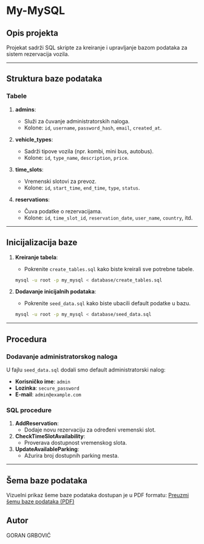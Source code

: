 # My-MySQL

## Opis projekta
Projekat sadrži SQL skripte za kreiranje i upravljanje bazom podataka za sistem rezervacija vozila.

---

## Struktura baze podataka

### Tabele
1. **admins**:
   - Služi za čuvanje administratorskih naloga.
   - Kolone: `id`, `username`, `password_hash`, `email`, `created_at`.

2. **vehicle_types**:
   - Sadrži tipove vozila (npr. kombi, mini bus, autobus).
   - Kolone: `id`, `type_name`, `description`, `price`.

3. **time_slots**:
   - Vremenski slotovi za prevoz.
   - Kolone: `id`, `start_time`, `end_time`, `type`, `status`.

4. **reservations**:
   - Čuva podatke o rezervacijama.
   - Kolone: `id`, `time_slot_id`, `reservation_date`, `user_name`, `country`, itd.

---

## Inicijalizacija baze

1. **Kreiranje tabela**:
   - Pokrenite `create_tables.sql` kako biste kreirali sve potrebne tabele.
   ```bash
   mysql -u root -p my_mysql < database/create_tables.sql
   ```

2. **Dodavanje inicijalnih podataka**:
   - Pokrenite `seed_data.sql` kako biste ubacili default podatke u bazu.
   ```bash
   mysql -u root -p my_mysql < database/seed_data.sql
   ```

---

## Procedura

### Dodavanje administratorskog naloga
U fajlu `seed_data.sql` dodali smo default administratorski nalog:
- **Korisničko ime**: `admin`
- **Lozinka**: `secure_password`
- **E-mail**: `admin@example.com`

### SQL procedure
1. **AddReservation**:
   - Dodaje novu rezervaciju za određeni vremenski slot.
2. **CheckTimeSlotAvailability**:
   - Proverava dostupnost vremenskog slota.
3. **UpdateAvailableParking**:
   - Ažurira broj dostupnih parking mesta.

---

## Šema baze podataka

Vizuelni prikaz šeme baze podataka dostupan je u PDF formatu:
[Preuzmi šemu baze podataka (PDF)](docs/database_schema.pdf)

## Autor
GORAN GRBOVIĆ 
